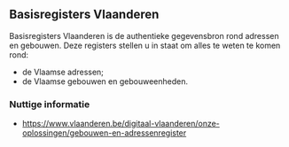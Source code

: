 ## Basisregisters Vlaanderen

Basisregisters Vlaanderen is de authentieke gegevensbron rond adressen en gebouwen. 
Deze registers stellen u in staat om alles te weten te komen rond:
- de Vlaamse adressen;
- de Vlaamse gebouwen en gebouweenheden.

### Nuttige informatie

- https://www.vlaanderen.be/digitaal-vlaanderen/onze-oplossingen/gebouwen-en-adressenregister
